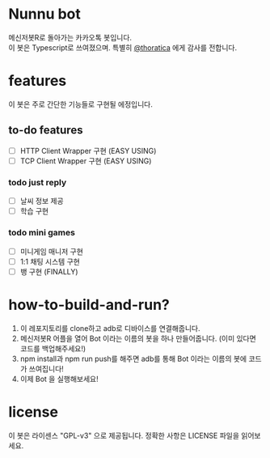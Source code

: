 # Nunnu bot

메신저봇R로 돌아가는 카카오톡 봇입니다.  
이 봇은 Typescript로 쓰여졌으며. 특별히 [@thoratica](https://github.com/thoratica) 에게 감사를 전합니다.

# features

이 봇은 주로 간단한 기능들로 구현될 에정입니다.

## to-do features

-   [ ] HTTP Client Wrapper 구현 (EASY USING)
-   [ ] TCP Client Wrapper 구현 (EASY USING)

### todo just reply

-   [ ] 날씨 정보 제공
-   [ ] 학습 구현

### todo mini games

-   [ ] 미니게임 매니저 구현
-   [ ] 1:1 채팅 시스템 구현
-   [ ] 뱅 구현 (FINALLY)

# how-to-build-and-run?

1. 이 레포지토리를 clone하고 adb로 디바이스를 연결해줍니다.
2. 메신저봇R 어플을 열어 Bot 이라는 이름의 봇을 하나 만들어줍니다. (이미 있다면 코드를 백업해주세요!)
3. npm install과 npm run push를 해주면 adb를 통해 Bot 이라는 이름의 봇에 코드가 쓰여집니다!
4. 이제 Bot 을 실행해보세요!

# license

이 봇은 라이센스 "GPL-v3" 으로 제공됩니다. 정확한 사항은 LICENSE 파일을 읽어보세요.

